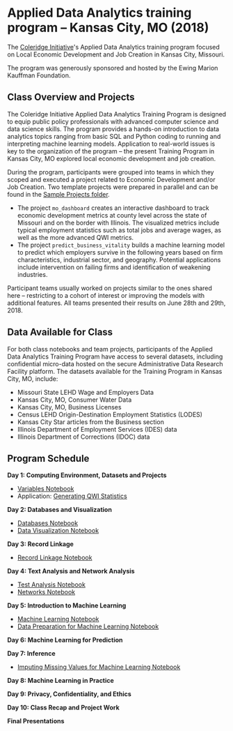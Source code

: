 # Applied Data Analytics training program – Kansas City, MO (2018)

The [Coleridge Initiative](coleridgeinitiative.org)'s Applied Data Analytics training program focused on Local Economic Development and Job Creation in Kansas City, Missouri.

The program was generously sponsored and hosted by the Ewing Marion Kauffman Foundation.

## Class Overview and Projects

The Coleridge Initiative Applied Data Analytics Training Program is designed to equip public policy professionals with advanced computer science and data science skills. The program provides a hands-on introduction to data analytics topics ranging from basic SQL and Python coding to running and interpreting machine learning models. Application to real-world issues is key to the organization of the program – the present Training Program in Kansas City, MO explored local economic development and job creation.

During the program, participants were grouped into teams in which they scoped and executed a project related to Economic Development and/or Job Creation. Two template projects were prepared in parallel and can be found in the [Sample Projects folder](https://github.com/Coleridge-Initiative/ada-2018-kcmo/tree/master/sample_projects).
- The project `mo_dashboard` creates an interactive dashboard to track economic development metrics at county level across the state of Missouri and on the border with Illinois. The visualized metrics include typical employment statistics such as total jobs and average wages, as well as the more advanced QWI metrics.
- The project `predict_business_vitality` builds a machine learning model to predict which employers survive in the following years based on firm characteristics, industrial sector, and geography. Potential applications include intervention on failing firms and identification of weakening industries.

Participant teams usually worked on projects similar to the ones shared here – restricting to a cohort of interest or improving the models with additional features. All teams presented their results on June 28th and 29th, 2018.


## Data Available for Class

For both class notebooks and team projects, participants of the Applied Data Analytics Training Program have access to several datasets, including confidential micro-data hosted on the secure Administrative Data Research Facility platform. The datasets available for the Training Program in Kansas City, MO, include:
- Missouri State LEHD Wage and Employers Data
- Kansas City, MO, Consumer Water Data
- Kansas City, MO, Business Licenses
- Census LEHD Origin-Destination Employment Statistics (LODES)
- Kansas City Star articles from the Business section
- Illinois Department of Employment Services (IDES) data
- Illinois Department of Corrections (IDOC) data

## Program Schedule

__Day 1: Computing Environment, Datasets and Projects__
- [Variables Notebook](https://github.com/Coleridge-Initiative/ada-2018-kcmo/tree/master/class_notebooks/1_1_Variables.ipynb)
- Application: [Generating QWI Statistics](https://github.com/Coleridge-Initiative/ada-2018-kcmo/tree/master/class_notebooks/1_2_QWI_Statistics.ipynb)

__Day 2: Databases and Visualization__
- [Databases Notebook](https://github.com/Coleridge-Initiative/ada-2018-kcmo/tree/master/class_notebooks/2_1_Databases.ipynb)
- [Data Visualization Notebook](https://github.com/Coleridge-Initiative/ada-2018-kcmo/tree/master/class_notebooks/3_1_Data_Visualization.ipynb)

__Day 3: Record Linkage__
- [Record Linkage Notebook](https://github.com/Coleridge-Initiative/ada-2018-kcmo/tree/master/class_notebooks/4_1_Record_Linkage.ipynb)

__Day 4: Text Analysis and Network Analysis__
- [Test Analysis Notebook](https://github.com/Coleridge-Initiative/ada-2018-kcmo/tree/master/class_notebooks/5_1_Text_Analysis.ipynb)
- [Networks Notebook](https://github.com/Coleridge-Initiative/ada-2018-kcmo/tree/master/class_notebooks/6_1_Introduction_to_Networks.ipynb)

__Day 5: Introduction to Machine Learning__
- [Machine Learning Notebook](https://github.com/Coleridge-Initiative/ada-2018-kcmo/tree/master/class_notebooks/7_1_Machine_Learning.ipynb)
- [Data Preparation for Machine Learning Notebook](https://github.com/Coleridge-Initiative/ada-2018-kcmo/tree/master/class_notebooks/7_2_Data_Preparation_for_ML.ipynb)

__Day 6: Machine Learning for Prediction__

__Day 7: Inference__
- [Imputing Missing Values for Machine Learning Notebook](https://github.com/Coleridge-Initiative/ada-2018-kcmo/tree/master/class_notebooks/7_3_Imputing_Missing_Values_for_ML.ipynb)

__Day 8: Machine Learning in Practice__

__Day 9: Privacy, Confidentiality, and Ethics__

__Day 10: Class Recap and Project Work__

__Final Presentations__

